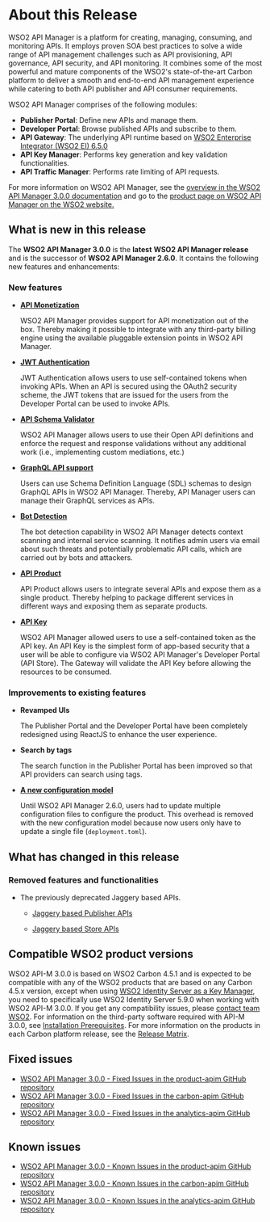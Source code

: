 # About this Release

WSO2 API Manager is a platform for creating, managing, consuming, and monitoring APIs. It employs proven SOA best practices to solve a wide range of API management challenges such as API provisioning, API governance, API security, and API monitoring. It combines some of the most powerful and mature components of the WSO2's state-of-the-art Carbon platform to deliver a smooth and end-to-end API management experience while catering to both API publisher and API consumer requirements.

WSO2 API Manager comprises of the following modules:

-   **Publisher Portal**: Define new APIs and manage them.
-   **Developer Portal**: Browse published APIs and subscribe to them.
-   **API Gateway**: The underlying API runtime based on [WSO2 Enterprise Integrator (WSO2 EI) 6.5.0](https://docs.wso2.com/display/EI650)
-   **API Key Manager**: Performs key generation and key validation functionalities.
-   **API Traffic Manager**: Performs rate limiting of API requests.

For more information on WSO2 API Manager, see the [overview in the WSO2 API Manager 3.0.0 documentation](../../GettingStarted/overview/) and go to the [product page on WSO2 API Manager on the WSO2 website.](https://wso2.com/api-management/)

## What is new in this release

The **WSO2 API Manager 3.0.0** is the **latest** **WSO2 API Manager release** and is the successor of **WSO2 API Manager 2.6.0**. It contains the following new features and enhancements:

### New features

- **[API Monetization](../../Learn/APIMonetization/monetizing-an-api/)**
    
    WSO2 API Manager provides support for API monetization out of the box. Thereby making it possible to integrate with any third-party billing engine using the available pluggable extension points in WSO2 API Manager.

- **[JWT Authentication](../../Learn/APISecurity/Authentication/jwt-token-based-authentication/)**

    JWT Authentication allows users to use self-contained tokens when invoking APIs. When an API is secured using the OAuth2 security scheme, the JWT tokens that are issued for the users from the Developer Portal can be used to invoke APIs.

- **[API Schema Validator](../../Learn/APISecurity/SchemaValidation/json-schema-validator/)**

    WSO2 API Manager allows users to use their Open API definitions and enforce the request and response validations without any additional work (i.e., implementing custom mediations, etc.)

- **[GraphQL API support](../../Learn/DesignAPI/CreateAPI/create-a-graphql-api/)**

    Users can use Schema Definition Language (SDL) schemas to design GraphQL APIs in WSO2 API Manager. Thereby, API Manager users can manage their GraphQL services as APIs.

- **[Bot Detection](../../Learn/APISecurity/ThreatProtection/bot-detection/)**

    The bot detection capability in WSO2 API Manager detects context scanning and internal service scanning. It notifies admin users via email about such threats and potentially problematic API calls, which are carried out by bots and attackers. 

- **[API Product](../../Learn/DesignAPI/CreateAPIProduct/api-product-overview/)**

    API Product allows users to integrate several APIs and expose them as a single product. Thereby helping to package different services in different ways and exposing them as separate products.

- **[API Key](../../Learn/APISecurity/APIKeys/secure-apis-using-api-keys)**

    WSO2 API Manager allowed users to use a self-contained token as the API key. An API Key is the simplest form of app-based security that a user will be able to configure via WSO2 API Manager's Developer Portal (API Store). The Gateway will validate the API Key before allowing the resources to be consumed.

### Improvements to existing features

- **Revamped UIs**

    The Publisher Portal and the Developer Portal have been completely redesigned using ReactJS to enhance the user experience.

- **Search by tags**

    The search function in the Publisher Portal has been improved so that API providers can search using tags.

- **[A new configuration model](../../Reference/ConfigCatalog/)**

    Until WSO2 API Manager 2.6.0, users had to update multiple configuration files to configure the product. This overhead is removed with the new configuration model because now users only have to update a single file (`deployment.toml`).

## What has changed in this release

### Removed features and functionalities

- The previously deprecated Jaggery based APIs.

    - [Jaggery based Publisher APIs](https://docs.wso2.com/display/AM260/Publisher+APIs)

    - [Jaggery based Store APIs](https://docs.wso2.com/display/AM260/Store+APIs)


## Compatible WSO2 product versions

WSO2 API-M 3.0.0 is based on WSO2 Carbon 4.5.1 and is expected to be compatible with any of the WSO2 products that are based on any Carbon 4.5.x version, except when using [WSO2 Identity Server as a Key Manager](../../InstallAndSetup/DeployingWSO2APIManager/ThirdPartyKeyManager/configuring-wso2-identity-server-as-a-key-manager/), you need to specifically use WSO2 Identity Server 5.9.0 when working with WSO2 API-M 3.0.0. If you get any compatibility issues, please [contact team WSO2](http://wso2.com/support/). For information on the third-party software required with API-M 3.0.0, see [Installation Prerequisites](../../InstallAndSetup/InstallationGuide/installation-prerequisites/). For more information on the products in each Carbon platform release, see the [Release Matrix](http://wso2.com/products/carbon/release-matrix/).

## Fixed issues

-   [WSO2 API Manager 3.0.0 - Fixed Issues in the product-apim GitHub repository](https://github.com/wso2/product-apim/issues?utf8=%E2%9C%93&q=is%3Aissue+is%3Aclosed+closed%3A2018-09-16..2019-10-24)
-   [WSO2 API Manager 3.0.0 - Fixed Issues in the carbon-apim GitHub repository](https://github.com/wso2/carbon-apimgt/issues?utf8=%E2%9C%93&q=is%3Aissue+is%3Aclosed+closed%3A2018-09-16..2019-10-24+)
-   [WSO2 API Manager 3.0.0 - Fixed Issues in the analytics-apim GitHub repository](https://github.com/wso2/analytics-apim/issues?utf8=%E2%9C%93&q=is%3Aissue+is%3Aclosed+closed%3A2018-09-16..2019-10-24)

## Known issues

-   [WSO2 API Manager 3.0.0 - Known Issues in the product-apim GitHub repository](https://github.com/wso2/product-apim/issues?utf8=%E2%9C%93&q=is%3Aopen+is%3Aissue+label%3A3.0.0+)
-   [WSO2 API Manager 3.0.0 - Known Issues in the carbon-apim GitHub repository](https://github.com/wso2/product-apim/issues?utf8=%E2%9C%93&q=is%3Aopen+is%3Aissue+label%3A3.0.0+)
-   [WSO2 API Manager 3.0.0 - Known Issues in the analytics-apim GitHub repository](https://github.com/wso2/analytics-apim/issues?q=is%3Aopen+is%3Aissue)
